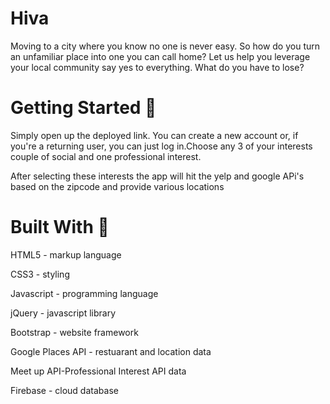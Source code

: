 # Hiva

Moving to a city where you know no one is never easy. So how do you turn an unfamiliar place into one you can call home? Let us help you leverage your local community say yes to everything. 
What do you have to lose?

# Getting Started 🌲

Simply open up the deployed link. You can create a new account or, if you're a returning user, you can just log in.Choose any 3 of your interests couple of social and one professional interest.

After selecting these interests the app will hit the yelp and google APi's based on the zipcode and provide various locations

# Built With 🌱

HTML5 - markup language

CSS3 - styling

Javascript - programming language

jQuery - javascript library

Bootstrap - website framework

Google Places API - restuarant and location data

Meet up API-Professional Interest API data

Firebase - cloud database
